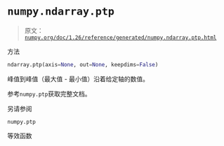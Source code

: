 # `numpy.ndarray.ptp`

> 原文：[`numpy.org/doc/1.26/reference/generated/numpy.ndarray.ptp.html`](https://numpy.org/doc/1.26/reference/generated/numpy.ndarray.ptp.html)

方法

```py
ndarray.ptp(axis=None, out=None, keepdims=False)
```

峰值到峰值（最大值 - 最小值）沿着给定轴的数值。

参考`numpy.ptp`获取完整文档。

另请参阅

`numpy.ptp`

等效函数
